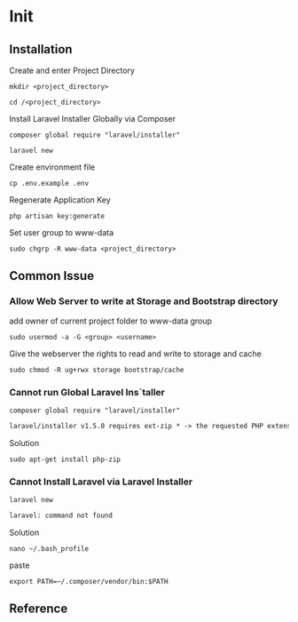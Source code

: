 # Init

## Installation

Create and enter Project Directory

`mkdir <project_directory>`

`cd /<project_directory>`

Install Laravel Installer Globally via Composer

`composer global require "laravel/installer"`

`laravel new`

Create environment file

`cp .env.example .env`

Regenerate Application Key

`php artisan key:generate`

Set user group to www-data

`sudo chgrp -R www-data <project_directory>`

## Common Issue

### Allow Web Server to write at Storage and Bootstrap directory

add owner of current project folder to www-data group

`sudo usermod -a -G <group> <username>`

Give the webserver the rights to read and write to storage and cache

`sudo chmod -R ug+rwx storage bootstrap/cache`

### Cannot run Global Laravel Ins`taller

`composer global require "laravel/installer"`

```txt
laravel/installer v1.5.0 requires ext-zip * -> the requested PHP extension zip is missing from your system.
```

Solution

`sudo apt-get install php-zip`

### Cannot Install Laravel via Laravel Installer

`laravel new`

```txt
laravel: command not found
```

Solution

`nano ~/.bash_profile`

paste

`export PATH=~/.composer/vendor/bin:$PATH`

## Reference